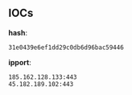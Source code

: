 
## IOCs

__hash__:

```text
31e0439e6ef1dd29c0db6d96bac59446
```
__ipport__:

```text
185.162.128.133:443
45.182.189.102:443
```